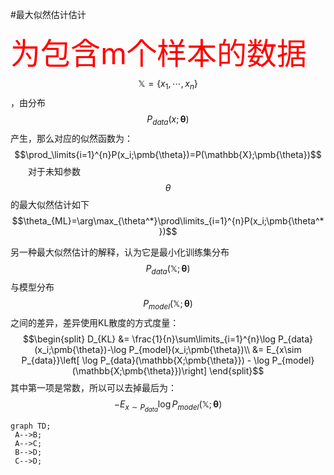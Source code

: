 #最大似然估计估计

<font size=10 color="red">为包含m个样本的数据</font>$$\mathbb{X}=\{x_1,\cdots,x_n\}$$，由分布$$P_{data}(x;\pmb{\theta})$$产生，那么对应的似然函数为：
$$\prod_\limits{i=1}^{n}P(x_i;\pmb{\theta})=P(\mathbb{X};\pmb{\theta})$$
&emsp;&emsp;对于未知参数$$\theta$$的最大似然估计如下
$$\theta_{ML}=\arg\max_{\theta^*}\prod\limits_{i=1}^{n}P(x_i;\pmb{\theta^*})$$

另一种最大似然估计的解释，认为它是最小化训练集分布$$P_{data}(\mathbb{X};\pmb{\theta})$$与模型分布$$P_{model}(\mathbb{X};\pmb{\theta})$$之间的差异，差异使用KL散度的方式度量：
$$\begin{split}
   D_{KL} &= \frac{1}{n}\sum\limits_{i=1}^{n}\log P_{data}(x_i;\pmb{\theta})-\log P_{model}(x_i;\pmb{\theta})\\
          &= E_{x\sim P_{data}}\left[ \log P_{data}(\mathbb{X;\pmb{\theta}}) - \log P_{model} (\mathbb{X;\pmb{\theta}})\right]
\end{split}$$
其中第一项是常数，所以可以去掉最后为：$$-E_{x\sim P_{data}} \log P_{model} (\mathbb{X;\pmb{\theta}})$$


```mermaid
graph TD;
 A-->B;
 A-->C;
 B-->D;
 C-->D;
```